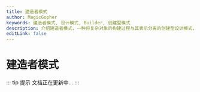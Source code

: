 ```yaml
---
title: 建造者模式
author: MagicGopher
keywords: 建造者模式, 设计模式, Builder, 创建型模式
description: 介绍建造者模式，一种将复杂对象的构建过程与其表示分离的创建型设计模式，适合创建具有多种配置的复杂对象。
editLink: false
---
```


# 建造者模式

::: tip 提示
文档正在更新中...
:::